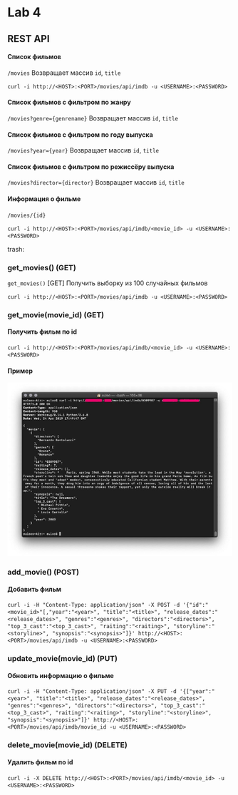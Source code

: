 # Lab 4
## REST API
#### Список фильмов
``/movies``
Возвращает массив ``id``, ``title``  
~~~~
curl -i http://<HOST>:<PORT>/movies/api/imdb -u <USERNAME>:<PASSWORD>
~~~~

#### Список фильмов с фильтром по жанру
``/movies?genre={genrename}``
Возвращает массив ``id``, ``title`` 

#### Список фильмов с фильтром по году выпуска
``/movies?year={year}``
Возвращает массив ``id``, ``title`` 

#### Список фильмов с фильтром по режиссёру выпуска
``/movies?director={director}``
Возвращает массив ``id``, ``title`` 

#### Информация о фильме
``/movies/{id}``
~~~~
curl -i http://<HOST>:<PORT>/movies/api/imdb/<movie_id> -u <USERNAME>:<PASSWORD>
~~~~


trash:
### get_movies() (GET)
``get_movies()`` [GET]
Получить выборку из 100 случайных фильмов
~~~~
curl -i http://<HOST>:<PORT>/movies/api/imdb -u <USERNAME>:<PASSWORD>
~~~~

### get_movie(movie_id) (GET)
#### Получить фильм по id
~~~~
curl -i http://<HOST>:<PORT>/movies/api/imdb/<movie_id> -u <USERNAME>:<PASSWORD>
~~~~
#### Пример
![Alt text](images/get_movie.jpg?raw=true "Title")


### add_movie() (POST)
#### Добавить фильм
~~~~
curl -i -H "Content-Type: application/json" -X POST -d '{"id":"<movie_id>"[,"year":"<year>", "title":"<title>", "release_dates":"<release_dates>", "genres":"<genres>", "directors":"<directors>", "top_3_cast":"<top_3_cast>", "raiting":"<raiting>", "storyline":"<storyline>", "synopsis":"<synopsis>"]}' http://<HOST>:<PORT>/movies/api/imdb -u <USERNAME>:<PASSWORD>
~~~~

### update_movie(movie_id) (PUT)
#### Обновить информацию о фильме
~~~~
curl -i -H "Content-Type: application/json" -X PUT -d '{["year":"<year>", "title":"<title>", "release_dates":"<release_dates>", "genres":"<genres>", "directors":"<directors>", "top_3_cast":"<top_3_cast>", "raiting":"<raiting>", "storyline":"<storyline>", "synopsis":"<synopsis>"]}' http://<HOST>:<PORT>/movies/api/imdb/movie_id -u <USERNAME>:<PASSWORD>
~~~~

### delete_movie(movie_id) (DELETE)
#### Удалить фильм по id
~~~~
curl -i -X DELETE http://<HOST>:<PORT>/movies/api/imdb/<movie_id> -u <USERNAME>:<PASSWORD>
~~~~
